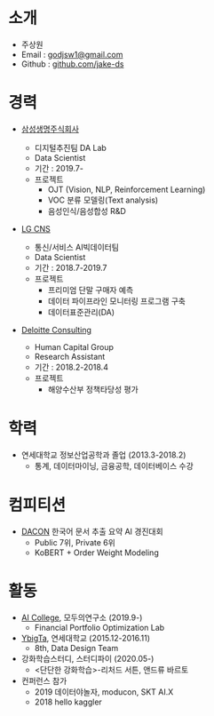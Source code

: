 # 소개

* 주상원
* Email : godjsw1@gmail.com
* Github : [github.com/jake-ds](https://github.com/jake-ds)

# 경력
* [삼성생명주식회사](http://www.samsunglife.com/)
    - 디지털추진팀 DA Lab
    - Data Scientist
    - 기간 : 2019.7-
    - 프로젝트
        - OJT (Vision, NLP, Reinforcement Learning)
        - VOC 분류 모델링(Text analysis)
        - 음성인식/음성합성 R&D
    
* [LG CNS](https://www.lgcns.co.kr/)
    - 통신/서비스 AI빅데이터팀
    - Data Scientist
    - 기간 : 2018.7-2019.7
    - 프로젝트
        - 프리미엄 단말 구매자 예측
        - 데이터 파이프라인 모니터링 프로그램 구축
        - 데이터표준관리(DA)

* [Deloitte Consulting](https://www2.deloitte.com/kr/ko/services/consulting-deloitte.html)
    - Human Capital Group
    - Research Assistant
    - 기간 : 2018.2-2018.4
    - 프로젝트
        - 해양수산부 정책타당성 평가
    
# 학력
* 연세대학교 정보산업공학과 졸업 (2013.3-2018.2)
    - 통계, 데이터마이닝, 금융공학, 데이터베이스 수강 

# 컴피티션
* [DACON](http:https://dacon.io/competitions/official/235671/overview/) 한국어 문서 추출 요약 AI 경진대회
    - Public 7위, Private 6위
    - KoBERT + Order Weight Modeling

# 활동
* [AI College](http://aic.yangjaehub.com/), 모두의연구소 (2019.9-)
    - Financial Portfolio Optimization Lab
* [YbigTa](http://ybigta.com/), 연세대학교 (2015.12-2016.11)
    - 8th, Data Design Team
* 강화학습스터디, 스터디파이 (2020.05-)
    - <단단한 강화학습>-리처드 서튼, 앤드류 바르토
* 컨퍼런스 참가
    - 2019 데이터야놀자, moducon, SKT AI.X
    - 2018 hello kaggler
    
